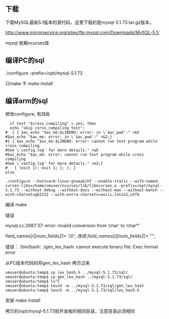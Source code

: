 
## 下载

下载MySQL最新5.1版本的源代码，这里下载的是mysql-5.1.73.tar.gz版本。

http://www.mirrorservice.org/sites/ftp.mysql.com/Downloads/MySQL-5.1/


mysql 依赖ncurses库


## 编译PC的sql
./configure -prefix=/opt/mysql-5.1.73

只make 不 make install

## 编译arm的sql

修改configure, 有四处
```
  if test "$cross_compiling" = yes; then
  echo "skip corss_compiling test";
#  { { $as_echo "$as_me:$LINENO: error: in \`$ac_pwd':" >&5
#$as_echo "$as_me: error: in \`$ac_pwd':" >&2;}
#{ { $as_echo "$as_me:$LINENO: error: cannot run test program while cross compiling
#See \`config.log' for more details." >&5
#$as_echo "$as_me: error: cannot run test program while cross compiling
#See \`config.log' for more details." >&2;}
#   { (exit 1); exit 1; }; }; }
else
```

```
./configure --host=arm-linux-gnueabihf --enable-static --with-named-curses-libs=/home/vmuser/ncurses/lib/libncurses.a -prefix=/opt/mysql-5.1.73 --without-debug --without-docs --without-man --without-bench --with-charset=gb2312 --with-extra-charsets=ascii,latin1,utf8
```

编译 make

错误

mysql.cc:2687:37: error: invalid conversion from ‘char’ to ‘char*’

field_names[i][num_fields*2]= '\0';
改成
field_names[i][num_fields*2]= "";

错误：
/bin/bash: ./gen_lex_hash: cannot execute binary file: Exec format error

从PC版本代码的将gen_lex_hash 拷贝过来
```
vmuser@ubuntu:temp$ cp lex_hash.h ../mysql-5.1.73/sql/
vmuser@ubuntu:temp$ cp gen_lex_hash ../mysql-5.1.73/sql/
vmuser@ubuntu:temp$ ls^C
vmuser@ubuntu:temp$ touch -m ../mysql-5.1.73/sql/gen_lex_hash
vmuser@ubuntu:temp$ touch -m ../mysql-5.1.73/sql/lex_hash.h

```
安装 make install


拷贝的/opt/mysql-5.1.73到开发板的相同目录，注意目录必须相同

